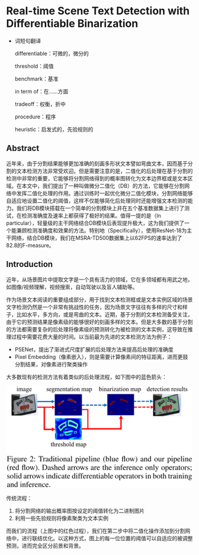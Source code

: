 # Real-time Scene Text Detection with Differentiable Binarization

- 词短句翻译

  differentiable：可微的，微分的

  threshold：阈值

  benchmark：基准

  in term of：在……方面

  tradeoff：权衡，折中 
  
  procedure：程序
  
  heuristic：启发式的，先验规则的

## Abstract

近年来，由于分割结果能够更加准确的刻画多形状文本譬如弯曲文本，因而基于分割的文本检测方法非常受欢迎。但是需要注意的是，二值化的后处理在基于分割的检测中非常的重要，它能够将分割网络得到的概率图转化为文本边界框或是文本区域。在本文中，我们提出了一种叫做微分二值化（DB）的方法，它能够在分割网络中发挥二值化处理的作用。通过训练时一起优化微分二值化模块，分割网络能够自适应地设置二值化的阈值，这样不仅能够简化后处理同时还能增强文本检测的能力。我们将DB模块搭载在一个简单的分割模块上并在五个基准数据集上进行了测试，在检测准确度及速率上都获得了极好的结果。值得一提的是（In particular），轻量级的主干网络结合DB模块后表现提升极大，这为我们提供了一个能兼顾检测准确度和效果的方法。特别地（Specifically），使用ResNet-18为主干网络，结合DB模块，我们在MSRA-TD500数据集上以62FPS的速率达到了82.8的F-measure。

## Introduction

近年，从场景图片中提取文字是一个具有活力的领域，它在多领域都有用武之地，如图像/视频理解，视频搜索，自动驾驶以及盲人辅助等。

作为场景文本阅读的重要组成部分，用于找到文本检测框或是文本实例区域的场景文字检测仍然是一个非常有挑战性的任务，因为场景文字往往有多样的尺寸和样子，比如水平，多方向，或是弯曲的文本。近期，基于分割的文本检测备受关注，由于它的预测结果是像素级的能够很好的刻画多样的文本。但是大多数的基于分割的方法都需要复杂的后处理将像素级的预测转化为被检测的文本实例，这导致在推理过程中需要花费大量的时间。以当前最为先进的文本检测方法为例子：

- PSENet，提出了渐进式尺度扩展的后处理方法来提高后处理的准确度
- Pixel Embedding（像素嵌入），则是需要计算像素间的特征距离，进而更鼓分割结果，对像素进行聚类操作

大多数现有的检测方法有着类似的后处理流程，如下图中的蓝色箭头：

![image-20201031112659011](assets/image-20201031112659011.png)

传统流程：

1. 将分割网络的输出概率图按设定的阈值转化为二进制图片
2. 利用一些先验规则将像素聚类为文本实例

而我们的流程（上图中的红色过程），我们在第二步中将二值化操作添加到分割网络中，进行联结优化。以这种方式，图上的每一位位置的阈值可以自适应的被调整预测，进而完全区分前景和背景。